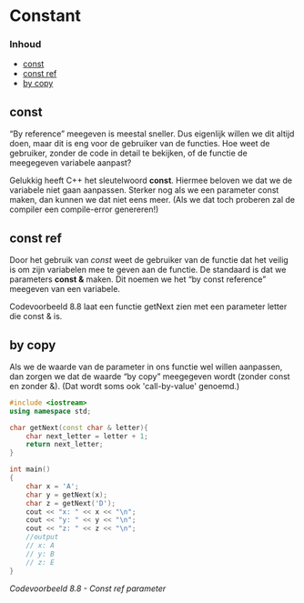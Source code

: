 # Constant [](title-id) <!-- omit in toc -->

### Inhoud[](toc-id) <!-- omit in toc -->
- [const](#const)
- [const ref](#const-ref)
- [by copy](#by-copy)

## const
“By reference” meegeven is meestal sneller. Dus eigenlijk willen we dit altijd doen, maar dit is eng voor de gebruiker van de functies. Hoe weet de gebruiker, zonder de code in detail te bekijken, of de functie de meegegeven variabele aanpast?

Gelukkig heeft C++ het sleutelwoord **const**. Hiermee beloven we dat we de variabele niet gaan aanpassen. Sterker nog als we een parameter const maken, dan kunnen we dat niet eens meer. (Als we dat toch proberen zal de compiler een compile-error genereren!)

## const ref
Door het gebruik van *const* weet de gebruiker van de functie dat het veilig is om zijn variabelen mee
te geven aan de functie. 
De standaard is dat we parameters **const &** maken. Dit noemen we het “by const reference” meegeven van een variabele.

Codevoorbeeld 8.8 laat een functie getNext zien met een parameter letter die const & is.

## by copy
Als we de waarde van de parameter in ons functie wel willen aanpassen, dan zorgen we dat de waarde “by copy” meegegeven wordt (zonder const en zonder &).
(Dat wordt soms ook 'call-by-value' genoemd.)

```cpp
#include <iostream>
using namespace std;

char getNext(const char & letter){
    char next_letter = letter + 1;
    return next_letter;
}

int main()
{
    char x = 'A';
    char y = getNext(x);
    char z = getNext('D');
    cout << "x: " << x << "\n";
    cout << "y: " << y << "\n";
    cout << "z: " << z << "\n";
    //output
    // x: A
    // y: B
    // z: E
}
```
*Codevoorbeeld 8.8 - Const ref parameter*
